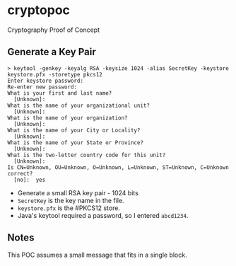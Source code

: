 # cryptopoc
Cryptography Proof of Concept

## Generate a Key Pair

```shell
> keytool -genkey -keyalg RSA -keysize 1024 -alias SecretKey -keystore keystore.pfx -storetype pkcs12
Enter keystore password:  
Re-enter new password: 
What is your first and last name?
  [Unknown]:  
What is the name of your organizational unit?
  [Unknown]:  
What is the name of your organization?
  [Unknown]:  
What is the name of your City or Locality?
  [Unknown]:  
What is the name of your State or Province?
  [Unknown]:  
What is the two-letter country code for this unit?
  [Unknown]:  
Is CN=Unknown, OU=Unknown, O=Unknown, L=Unknown, ST=Unknown, C=Unknown correct?
  [no]:  yes

```
 - Generate a small RSA key pair - 1024 bits
 - `SecretKey` is the key name in the file.
 - `keystore.pfx` is the \#PKCS12 store.
 - Java's keytool required a password, so I entered `abcd1234`.

## Notes
This POC assumes a small message that fits in a single block.
